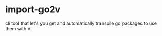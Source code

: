 # import-go2v
cli tool that let's you get and automatically transpile go packages to use them with V
